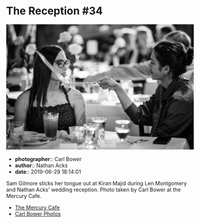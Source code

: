 # The Reception #34

![Sam Gilmore sticks her tongue out at Kiran Majid](assets/2019-06-29-set-3-the-reception-34.webp)

* **photographer**:: Carl Bower  
* **author**:: Nathan Acks  
* **date**:: 2019-06-29 18:14:01

Sam Gilmore sticks her tongue out at Kiran Majid during Len Montgomery and Nathan Acks' wedding reception. Photo taken by Carl Bower at the Mercury Cafe.

* [The Mercury Cafe](http://mercurycafe.com)
* [Carl Bower Photos](https://carlbowerphotos.com)
